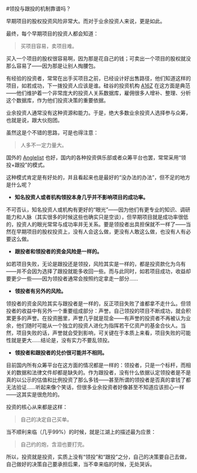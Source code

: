 #领投与跟投的机制靠谱吗？

早期项目的股权投资风险非常大。而对于业余投资人来说，更是如此。

最终，每个早期项目的投资人都会知道：

> 买项目容易，卖项目难。

买入一个项目的股权很容易啊，因为那是花自己的钱；可卖出一个项目的股权就没那么容易了——因为那是让别人掏腰包。

有经验的投资者，常常在出手买项目之前，已经设计好出售路径，他们知道这样的项目，如若成功，下一拨投资人应该是谁。硅谷的投资机构 [A16Z](http://a16z.com) 在这方面是典范——他们维护着一个非常庞大的投资人关系数据库，雇佣很多人增补、整理、分析这个数据库，作为他们投资决策的重要依据。

业余投资人通常没有这种资源和能力。于是，绝大多数业余投资人选择参与众筹，也就是说，跟大伙抱团。

虽然这是个不错的思路，可是也得注意：

> 人多不一定力量大。

国外的 [Anglelist](https://angel.co/) 也好，国内的各种投资俱乐部或者众筹平台也罢，常常采用“领投+跟投”的模式。

这种模式肯定是有好处的，并且看起来也是最好的“没办法的办法”，但不足的地方是什么呢？

* **知名投资人或者机构领投本身几乎并不影响项目的成功率。**

不可否认，知名投资人或机构有更好的“眼光”——因为他们有更专业的知识、调研能力和人脉（其实很多的时候这些也确实只是空谈），但早期项目就是成功率很低的，投资人的眼光常常与成功率并无关系。要是领投者出具担保就不一样了——当然在早期项目的股权投资上，没有人会这么做，更没有人敢这么做，也没有人有必要这么做。

* **跟投者和领投者的资金风险是一样的。**

如若项目失败，无论是跟投还是领投，风险其实是一样的，都是投资款化为乌有——并不会因为选择了跟投就能多收回一些。而与此同时，如若项目成功，收益却要更少一些——因为领投者通常会按照约定拿走一部分……

* **领投者有另外的风险。**

领投者的资金风险其实与跟投者是一样的，反正项目失败了谁都拿不走什么。但领投者的收益中有另外一个重要组成部分：声誉。自己领投的项目不断成功，就会积累更多的声誉。在投资圈里，声誉几乎就是现金——有声誉的投资者不再被认为业余，他们随时可能从一个独立的投资人进化为指挥若干亿资产的基金合伙人。当然，项目失败的话，声誉就会受到影响，可关键在于本质上来看，项目失败的可能性就是更大……结论是，没有实力不要乱领投。

* **领投者和跟投者的兑价很可能并不相同。**

目前国内所有众筹平台在这方面的情况都是一样的：领投者，只是一个标杆，而相关的数据和法律文件却都是缺失的。作为跟投者，没有什么依据认定领投者是不是真的以公示的估值和比例投资了那么多钱——甚至所谓的领投者是否真的拿钱了都无法验证……听起来像个笑话，但很多业余投资者好像甚至不知道应该担心一样——这其实是很危险的。

投资的核心从来都是这样：

> 自己的决定自己买单。

当不顺利来临（几乎99%）的时候，就是江湖上的描述最为应景：

> 自己约的炮，含泪也要打完。

所以，投资就是投资，实质上没有“领投”和“跟投”之分，自己的决策要自己去做，自己做好的决策自己要承担后果，当不幸来临的时候，无处哭诉。
